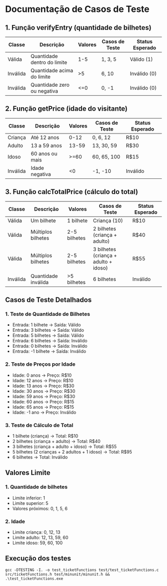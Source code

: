 # Documentação de Casos de Teste

## 1. Função verifyEntry (quantidade de bilhetes)

| Classe | Descrição | Valores | Casos de Teste | Status Esperado |
|--------|-----------|---------|----------------|-----------------|
| Válida | Quantidade dentro do limite | 1-5 | 1, 3, 5 | Válido (1) |
| Inválida | Quantidade acima do limite | >5 | 6, 10 | Inválido (0) |
| Inválida | Quantidade zero ou negativa | <=0 | 0, -1 | Inválido (0) |

## 2. Função getPrice (idade do visitante)

| Classe | Descrição | Valores | Casos de Teste | Status Esperado |
|--------|-----------|---------|----------------|-----------------|
| Criança | Até 12 anos | 0-12 | 0, 6, 12 | R$10 |
| Adulto | 13 a 59 anos | 13-59 | 13, 30, 59 | R$30 |
| Idoso | 60 anos ou mais | >=60 | 60, 65, 100 | R$15 |
| Inválida | Idade negativa | <0 | -1, -10 | Inválido |

## 3. Função calcTotalPrice (cálculo do total)

| Classe | Descrição | Valores | Casos de Teste | Status Esperado |
|--------|-----------|---------|----------------|-----------------|
| Válida | Um bilhete | 1 bilhete | Criança (10) | R$10 |
| Válida | Múltiplos bilhetes | 2-5 bilhetes | 2 bilhetes (criança + adulto) | R$40 |
| Válida | Múltiplos bilhetes | 2-5 bilhetes | 3 bilhetes (criança + adulto + idoso) | R$55 |
| Inválida | Quantidade inválida | >5 bilhetes | 6 bilhetes | Inválido |

## Casos de Teste Detalhados

### 1. Teste de Quantidade de Bilhetes
- Entrada: 1 bilhete → Saída: Válido
- Entrada: 3 bilhetes → Saída: Válido
- Entrada: 5 bilhetes → Saída: Válido
- Entrada: 6 bilhetes → Saída: Inválido
- Entrada: 0 bilhetes → Saída: Inválido
- Entrada: -1 bilhete → Saída: Inválido

### 2. Teste de Preços por Idade
- Idade: 0 anos → Preço: R$10
- Idade: 12 anos → Preço: R$10
- Idade: 13 anos → Preço: R$30
- Idade: 30 anos → Preço: R$30
- Idade: 59 anos → Preço: R$30
- Idade: 60 anos → Preço: R$15
- Idade: 65 anos → Preço: R$15
- Idade: -1 ano → Preço: Inválido

### 3. Teste de Cálculo de Total
- 1 bilhete (criança) → Total: R$10
- 2 bilhetes (criança + adulto) → Total: R$40
- 3 bilhetes (criança + adulto + idoso) → Total: R$55
- 5 bilhetes (2 crianças + 2 adultos + 1 idoso) → Total: R$95
- 6 bilhetes → Total: Inválido

## Valores Limite

### 1. Quantidade de bilhetes
- Limite inferior: 1
- Limite superior: 5
- Valores próximos: 0, 1, 5, 6

### 2. Idade
- Limite criança: 0, 12, 13
- Limite adulto: 12, 13, 59, 60
- Limite idoso: 59, 60, 100

## Execução dos testes
    gcc -DTESTING -I. -o test_ticketFunctions test/test_ticketFunctions.c src/ticketFunctions.h test/minunit/minunit.h && .\test_ticketFunctions.exe
